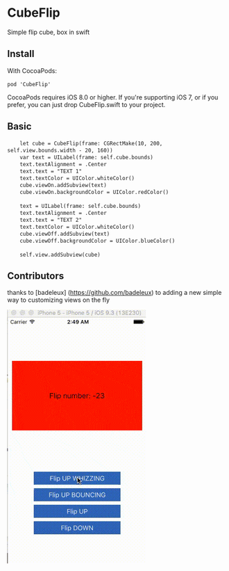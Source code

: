 # CubeFlip
Simple flip cube, box in swift

## Install

With CocoaPods:

    pod 'CubeFlip'
CocoaPods requires iOS 8.0 or higher.
If you're supporting iOS 7, or if you prefer, you can just drop CubeFlip.swift to your project.


## Basic
     
        let cube = CubeFlip(frame: CGRectMake(10, 200, self.view.bounds.width - 20, 160))
        var text = UILabel(frame: self.cube.bounds)
        text.textAlignment = .Center
        text.text = "TEXT 1"
        text.textColor = UIColor.whiteColor()
        cube.viewOn.addSubview(text)
        cube.viewOn.backgroundColor = UIColor.redColor()

        text = UILabel(frame: self.cube.bounds)
        text.textAlignment = .Center
        text.text = "TEXT 2"
        text.textColor = UIColor.whiteColor()
        cube.viewOff.addSubview(text)
        cube.viewOff.backgroundColor = UIColor.blueColor()
        
        self.view.addSubview(cube)
        
## Contributors
thanks to [badeleux] (https://github.com/badeleux) to adding a new simple way to customizing views on the fly

![alt tag](https://github.com/Armanoide/CubeFlip/blob/master/DEMO/demo.gif)
